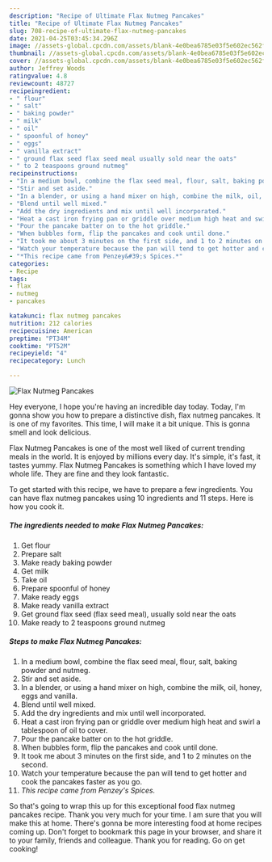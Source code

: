 ```yaml
---
description: "Recipe of Ultimate Flax Nutmeg Pancakes"
title: "Recipe of Ultimate Flax Nutmeg Pancakes"
slug: 708-recipe-of-ultimate-flax-nutmeg-pancakes
date: 2021-04-25T03:45:34.296Z
image: //assets-global.cpcdn.com/assets/blank-4e0bea6785e03f5e602ec562f230caae08da540cada707380b4fe1bbebba43da.png
thumbnail: //assets-global.cpcdn.com/assets/blank-4e0bea6785e03f5e602ec562f230caae08da540cada707380b4fe1bbebba43da.png
cover: //assets-global.cpcdn.com/assets/blank-4e0bea6785e03f5e602ec562f230caae08da540cada707380b4fe1bbebba43da.png
author: Jeffrey Woods
ratingvalue: 4.8
reviewcount: 48727
recipeingredient:
- " flour"
- " salt"
- " baking powder"
- " milk"
- " oil"
- " spoonful of honey"
- " eggs"
- " vanilla extract"
- " ground flax seed flax seed meal usually sold near the oats"
- " to 2 teaspoons ground nutmeg"
recipeinstructions:
- "In a medium bowl, combine the flax seed meal, flour, salt, baking powder and nutmeg."
- "Stir and set aside."
- "In a blender, or using a hand mixer on high, combine the milk, oil, honey, eggs and vanilla."
- "Blend until well mixed."
- "Add the dry ingredients and mix until well incorporated."
- "Heat a cast iron frying pan or griddle over medium high heat and swirl a tablespoon of oil to cover."
- "Pour the pancake batter on to the hot griddle."
- "When bubbles form, flip the pancakes and cook until done."
- "It took me about 3 minutes on the first side, and 1 to 2 minutes on the second."
- "Watch your temperature because the pan will tend to get hotter and cook the pancakes faster as you go."
- "*This recipe came from Penzey&#39;s Spices.*"
categories:
- Recipe
tags:
- flax
- nutmeg
- pancakes

katakunci: flax nutmeg pancakes 
nutrition: 212 calories
recipecuisine: American
preptime: "PT34M"
cooktime: "PT52M"
recipeyield: "4"
recipecategory: Lunch

---
```



![Flax Nutmeg Pancakes](//assets-global.cpcdn.com/assets/blank-4e0bea6785e03f5e602ec562f230caae08da540cada707380b4fe1bbebba43da.png)

Hey everyone, I hope you're having an incredible day today. Today, I'm gonna show you how to prepare a distinctive dish, flax nutmeg pancakes. It is one of my favorites. This time, I will make it a bit unique. This is gonna smell and look delicious.

Flax Nutmeg Pancakes is one of the most well liked of current trending meals in the world. It is enjoyed by millions every day. It's simple, it's fast, it tastes yummy. Flax Nutmeg Pancakes is something which I have loved my whole life. They are fine and they look fantastic.




To get started with this recipe, we have to prepare a few ingredients. You can have flax nutmeg pancakes using 10 ingredients and 11 steps. Here is how you cook it.

<!--inarticleads1-->

##### The ingredients needed to make Flax Nutmeg Pancakes:

1. Get  flour
1. Prepare  salt
1. Make ready  baking powder
1. Get  milk
1. Take  oil
1. Prepare  spoonful of honey
1. Make ready  eggs
1. Make ready  vanilla extract
1. Get  ground flax seed (flax seed meal), usually sold near the oats
1. Make ready  to 2 teaspoons ground nutmeg




<!--inarticleads2-->

##### Steps to make Flax Nutmeg Pancakes:

1. In a medium bowl, combine the flax seed meal, flour, salt, baking powder and nutmeg.
1. Stir and set aside.
1. In a blender, or using a hand mixer on high, combine the milk, oil, honey, eggs and vanilla.
1. Blend until well mixed.
1. Add the dry ingredients and mix until well incorporated.
1. Heat a cast iron frying pan or griddle over medium high heat and swirl a tablespoon of oil to cover.
1. Pour the pancake batter on to the hot griddle.
1. When bubbles form, flip the pancakes and cook until done.
1. It took me about 3 minutes on the first side, and 1 to 2 minutes on the second.
1. Watch your temperature because the pan will tend to get hotter and cook the pancakes faster as you go.
1. *This recipe came from Penzey&#39;s Spices.*




So that's going to wrap this up for this exceptional food flax nutmeg pancakes recipe. Thank you very much for your time. I am sure that you will make this at home. There's gonna be more interesting food at home recipes coming up. Don't forget to bookmark this page in your browser, and share it to your family, friends and colleague. Thank you for reading. Go on get cooking!
